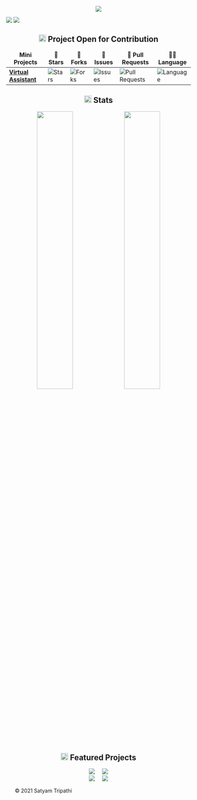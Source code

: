 <p align="center">
<img src="https://user-images.githubusercontent.com/69134468/127773709-f982c21e-e555-4ae4-a070-16cc51288b0b.gif">
</p>    

<a id="raw-url" href="https://cutt.ly/cQhmgzY"><img src="https://img.shields.io/badge/DOWNLOAD-RESUME-black.svg?logo=docusign&logoColor=yellow&style=for-the-badge"/></a>
<a id="raw-url" href="https://cutt.ly/HQjs2mo"><img src="https://img.shields.io/badge/GeeksforGeeks-Articles-black.svg?logo=GeeksforGeeks&logoColor=green&style=for-the-badge"/></a>

<h2 align="center"><img src="https://cdn.icon-icons.com/icons2/10/PNG/256/openfolderarrow_abierta_decarpetas_1558.png" width="20px"> Project Open for Contribution</h2>
<table align="center">
    <thead align="center">
        <tr border: 1px;>
            <td><b>Mini Projects</b></td>
            <td><b>🌟 Stars</b></td>
            <td><b>🍴 Forks</b></td>
            <td><b>🐛 Issues</b></td>
            <td><b>🔔 Pull Requests</b></td>
            <td><b>👨‍💻 Language</b></td>
        </tr>
     </thead>
    <tbody>
         <tr>
            <td><a href="https://github.com/Iamtripathisatyam/Mini_Assistant"</a><b>Virtual Assistant</b></td>
            <td><img alt="Stars"src="https://img.shields.io/github/stars/Iamtripathisatyam/Mini_Assistant?style=flat-square&labelColor=343b41"/></td>
            <td><img alt="Forks"src="https://img.shields.io/github/forks/Iamtripathisatyam/Mini_Assistant?style=flat-square&labelColor=343b41"/></td>
            <td><img alt="Issues"src="https://img.shields.io/github/issues/Iamtripathisatyam/Mini_Assistant?style=flat-square&labelColor=343b41"/></td>
            <td><img alt="Pull Requests"src="https://img.shields.io/github/issues-pr/Iamtripathisatyam/Mini_Assistant?style=flat-square"/></td>
            <td><img alt="Language"src="https://img.shields.io/github/languages/top/Iamtripathisatyam/Mini_Assistant?label=Python&style=flat-square"/></td>
        </tr>
    </tbody>        
</table>

<h2 align="center"><img src="https://cdn.icon-icons.com/icons2/632/PNG/128/graph-9_icon-icons.com_58019.png" width="20px"> Stats</h2>
<p align="center">
  <img width="44%" src="https://github-readme-stats.vercel.app/api?username=Iamtripathisatyam&theme=react&cache_seconds=30&hide_border=truek"/>&nbsp;&nbsp;&nbsp;
  <img width="44%" src="https://github-readme-streak-stats.herokuapp.com/?user=Iamtripathisatyam&theme=react&cache_seconds=30&hide_border=true"/>
</p>

<h2 align="center"><img src="https://cdn.icon-icons.com/icons2/928/PNG/512/features_icon-icons.com_72205.png" width="20px"> Featured Projects</h2>
<p align = "center">
  <img  src="https://github-readme-stats.vercel.app/api/pin/?username=Iamtripathisatyam&repo=Covid-19_Cases_Visualization&show_icons=true&theme=react&cache_seconds=30&hide_border=true" />&nbsp;&nbsp;&nbsp;&nbsp;
  <img  src="https://github-readme-stats.vercel.app/api/pin/?username=Iamtripathisatyam&repo=Daily_News_Notification&show_icons=true&theme=react&cache_seconds=30&hide_border=true"  /></br>
  <img  src="https://github-readme-stats.vercel.app/api/pin/?username=Iamtripathisatyam&repo=Words_Dictionary&show_icons=true&theme=react&cache_seconds=30&hide_border=true" />&nbsp;&nbsp;&nbsp;&nbsp;
  <img  src="https://github-readme-stats.vercel.app/api/pin/?username=Iamtripathisatyam&repo=Weather_Updates_Notifier&show_icons=true&theme=react&cache_seconds=30&hide_border=true"  />
</p>

<ol><p>&copy; 2021 Satyam Tripathi</p></ol>
